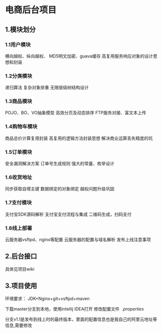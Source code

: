 # 电商后台项目

## 1.模块划分

### 1.1用户模块
横向越权、纵向越权、
MD5明文加密、guava缓存
高复用服务响应对象的设计思想和封装

### 1.2分类模块
递归算法
复杂对象排重
无限层级树结构设计

### 1.3商品模块
POJO、BO、VO抽象模型
高效分页及动态排序
FTP服务对接、富文本上传

### 1.4购物车模块
商品总价计算复用封装
高复用的逻辑方法封装思想
解决商业运算丢失精度的坑

### 1.5订单模块
安全漏洞解决方案
订单号生成规则
强大的常量、枚举设计

### 1.6收货地址
同步获取自增主键
数据绑定的对象绑定
越权问题升级巩固

### 1.7支付模块
支付宝SDK源码解析
支付宝支付流程与集成
二维码生成，扫码支付

### 1.8线上部署
云服务器vsftpd、nginx等配置
云服务器的配置与域名解析
发布上线注意事项

## 2.后台接口
具体见项目wiki

## 3.项目使用
环境要求：
JDK+Nginx+git+vsftpd+maven

下载master分支到本地，使用intellij IDEA打开
修改配置文件  *.properties*  


分支v1.1是发布到线上时的最终版本，里面的配置信息也是我自己的阿里云地址等信息,需要修改
